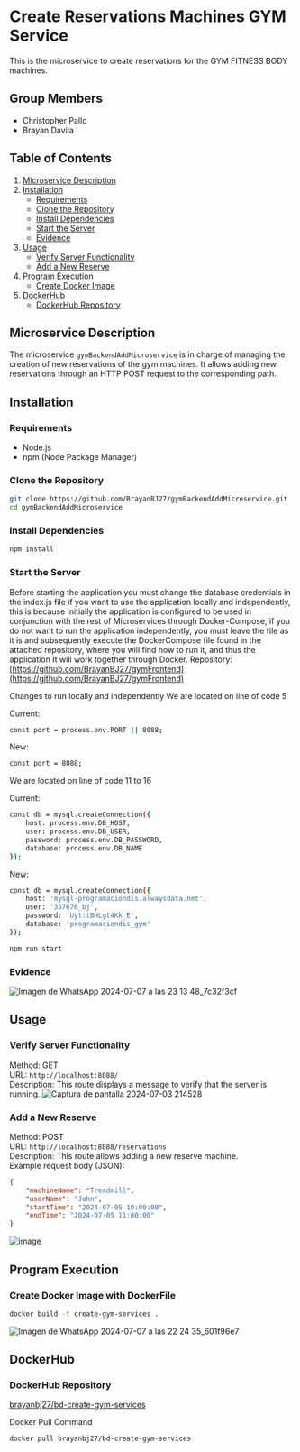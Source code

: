 # Create Reservations Machines GYM Service

This is the microservice to create reservations for the GYM FITNESS BODY machines.

## Group Members

- Christopher Pallo
- Brayan Davila

## Table of Contents

1. [Microservice Description](#microservice-description)
2. [Installation](#installation)
   - [Requirements](#requirements)
   - [Clone the Repository](#clone-the-repository)
   - [Install Dependencies](#install-dependencies)
   - [Start the Server](#start-the-server)
   - [Evidence](#evidence-create)
3. [Usage](#usage)
   - [Verify Server Functionality](#verify-server-functionality)
   - [Add a New Reserve](#add-a-new-reserve)
4. [Program Execution](#program-execution)
   - [Create Docker Image](#create-docker-image)
5. [DockerHub](#dockerhub)
   - [DockerHub Repository](#dockerhub-repository)


## Microservice Description

The microservice `gymBackendAddMicroservice` is in charge of managing the creation of new reservations of the gym machines. It allows adding new reservations through an HTTP POST request to the corresponding path.

## Installation

### Requirements

- Node.js
- npm (Node Package Manager)

### Clone the Repository

```sh
git clone https://github.com/BrayanBJ27/gymBackendAddMicroservice.git
cd gymBackendAddMicroservice
```

### Install Dependencies
```sh
npm install
```

### Start the Server
Before starting the application you must change the database credentials in the index.js file if you want to use the application locally and independently, this is because initially the application is configured to be used in conjunction with the rest of Microservices through Docker-Compose, if you do not want to run the application independently, you must leave the file as it is and subsequently execute the DockerCompose file found in the attached repository, where you will find how to run it, and thus the application It will work together through Docker.
Repository: [https://github.com/BrayanBJ27/gymFrontend](https://github.com/BrayanBJ27/gymFrontend)

Changes to run locally and independently
We are located on line of code 5

Current:
```sh
const port = process.env.PORT || 8088;
```
New:
```sh
const port = 8088;
```

We are located on line of code 11 to 16

Current:
```sh
const db = mysql.createConnection({
    host: process.env.DB_HOST,
    user: process.env.DB_USER,
    password: process.env.DB_PASSWORD,
    database: process.env.DB_NAME
});
```
New:
```sh
const db = mysql.createConnection({
    host: 'mysql-programaciondis.alwaysdata.net',
    user: '357676_bj',
    password: 'Uyt:tBHLgt4Kk_E',
    database: 'programaciondis_gym'
});
```

```sh
npm run start
```

### Evidence
![Imagen de WhatsApp 2024-07-07 a las 23 13 48_7c32f3cf](https://github.com/BrayanBJ27/gymBackendAddMicroservice/assets/87538474/75fa3592-b7aa-48d9-b8a3-7aed6d6c8769)

## Usage

### Verify Server Functionality

Method: GET  
URL: `http://localhost:8088/`  
Description: This route displays a message to verify that the server is running.
![Captura de pantalla 2024-07-03 214528](https://github.com/BrayanBJ27/gymBackendAddMicroservice/assets/87538474/680eeaaf-dec5-4e66-8fad-2df6fc5bac14)

### Add a New Reserve

Method: POST  
URL: `http://localhost:8088/reservations`  
Description: This route allows adding a new reserve machine.  
Example request body (JSON):

```json
{
    "machineName": "Treadmill",
    "userName": "John",
    "startTime": "2024-07-05 10:00:00",
    "endTime": "2024-07-05 11:00:00"
}
```
![image](https://github.com/BrayanBJ27/gymBackendAddMicroservice/assets/87538474/8c7fdc18-f8b6-4303-9e41-0ddb093df8d6)

## Program Execution
### Create Docker Image with DockerFile
```sh
docker build -t create-gym-services .
```
![Imagen de WhatsApp 2024-07-07 a las 22 24 35_601f96e7](https://github.com/BrayanBJ27/gymBackendAddMicroservice/assets/87538474/662c5d54-838a-43ae-b4a9-67e8a5131ae0)

## DockerHub
### DockerHub Repository
[brayanbj27/bd-create-gym-services](https://hub.docker.com/r/brayanbj27/bd-create-gym-services)

Docker Pull Command
```sh
docker pull brayanbj27/bd-create-gym-services
```
